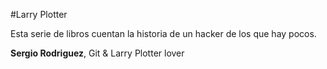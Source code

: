 #Larry Plotter

Esta serie de libros cuentan la historia de un hacker de los que hay pocos.

**Sergio Rodriguez**, Git & Larry Plotter lover
